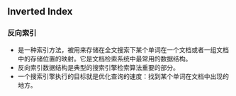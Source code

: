 ## Inverted Index
### 反向索引

+ 是一种索引方法，被用来存储在全文搜索下某个单词在一个文档或者一组文档中的存储位置的映射。它是文档检索系统中最常用的数据结构。
+ 反向索引数据结构是典型的搜索引擎检索算法重要的部分。
+ 一个搜索引擎执行的目标就是优化查询的速度：找到某个单词在文档中出现的地方。
